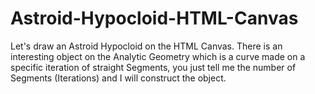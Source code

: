 # Astroid-Hypocloid-HTML-Canvas
Let's draw an Astroid Hypocloid on the HTML Canvas. There is an interesting object on the Analytic Geometry which is a curve made on a specific iteration of straight Segments, you just tell me the number of Segments (Iterations) and I will construct the object.
